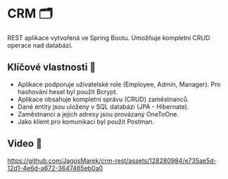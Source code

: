 # CRM 🗂️

REST aplikace vytvořená ve Spring Bootu. Umožňuje kompletní CRUD operace nad databází. 

## Klíčové vlastnosti 🎯

- Aplikace podporuje uživatelské role (Employee, Admin, Manager). Pro hashování hesel byl použit Bcrypt.
- Aplikace obsahuje kompletní správu (CRUD) zaměstnanců.
- Dané entity jsou uloženy v SQL databázi (JPA - Hibernate).
- Zaměstnanci a jejich adresy jsou provázaný OneToOne.
- Jako klient pro komunikaci byl použit Postman.

## Video 🎥

https://github.com/JagosMarek/crm-rest/assets/128280984/e735ae5d-12d1-4e6d-a672-3647465eb0a0


